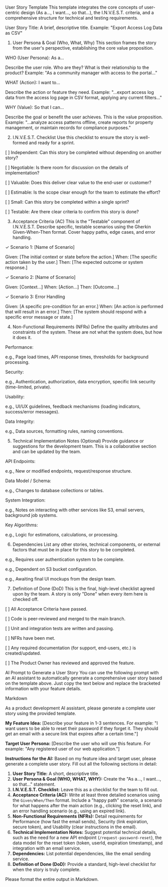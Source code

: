 User Story Template
This template integrates the core concepts of user-centric design (As a..., I want..., so that...), the I.N.V.E.S.T. criteria, and a comprehensive structure for technical and testing requirements.

User Story Title:
A brief, descriptive title. Example: "Export Access Log Data as CSV"



1. User Persona & Goal (Who, What, Why)
This section frames the story from the user's perspective, establishing the core value proposition.

WHO (User Persona): As a...

Describe the user role. Who are they? What is their relationship to the product? Example: "As a community manager with access to the portal..."

WHAT (Action): I want to...

Describe the action or feature they need. Example: "...export access log data from the access log page in CSV format, applying any current filters..."

WHY (Value): So that I can...

Describe the goal or benefit the user achieves. This is the value proposition. Example: "...analyze access patterns offline, create reports for property management, or maintain records for compliance purposes."



2. I.N.V.E.S.T. Checklist
Use this checklist to ensure the story is well-formed and ready for a sprint.

[ ] Independent: Can this story be completed without depending on another story?

[ ] Negotiable: Is there room for discussion on the details of implementation?

[ ] Valuable: Does this deliver clear value to the end-user or customer?

[ ] Estimable: Is the scope clear enough for the team to estimate the effort?

[ ] Small: Can this story be completed within a single sprint?

[ ] Testable: Are there clear criteria to confirm this story is done?



3. Acceptance Criteria (AC)
This is the "Testable" component of I.N.V.E.S.T. Describe specific, testable scenarios using the Gherkin Given-When-Then format. Cover happy paths, edge cases, and error handling.

✓ Scenario 1: [Name of Scenario]

Given: [The initial context or state before the action.]
When: [The specific action taken by the user.]
Then: [The expected outcome or system response.]

✓ Scenario 2: [Name of Scenario]

Given: [Context...]
When: [Action...]
Then: [Outcome...]

✓ Scenario 3: Error Handling

Given: [A specific pre-condition for an error.]
When: [An action is performed that will result in an error.]
Then: [The system should respond with a specific error message or state.]



4. Non-Functional Requirements (NFRs)
Define the quality attributes and constraints of the system. These are not what the system does, but how it does it.

Performance:

e.g., Page load times, API response times, thresholds for background processing.

Security:

e.g., Authentication, authorization, data encryption, specific link security (time-limited, private).

Usability:

e.g., UI/UX guidelines, feedback mechanisms (loading indicators, success/error messages).

Data Integrity:

e.g., Data sources, formatting rules, naming conventions.



5. Technical Implementation Notes (Optional)
Provide guidance or suggestions for the development team. This is a collaborative section and can be updated by the team.

API Endpoints:

e.g., New or modified endpoints, request/response structure.

Data Model / Schema:

e.g., Changes to database collections or tables.

System Integration:

e.g., Notes on interacting with other services like S3, email servers, background job systems.

Key Algorithms:

e.g., Logic for estimations, calculations, or processing.



6. Dependencies
List any other stories, technical components, or external factors that must be in place for this story to be completed.

e.g., Requires user authentication system to be complete.

e.g., Dependent on S3 bucket configuration.

e.g., Awaiting final UI mockups from the design team.



7. Definition of Done (DoD)
This is the final, high-level checklist agreed upon by the team. A story is only "Done" when every item here is checked off.

[ ] All Acceptance Criteria have passed.

[ ] Code is peer-reviewed and merged to the main branch.

[ ] Unit and integration tests are written and passing.

[ ] NFRs have been met.

[ ] Any required documentation (for support, end-users, etc.) is created/updated.

[ ] The Product Owner has reviewed and approved the feature.

AI Prompt to Generate a User Story
You can use the following prompt with an AI assistant to automatically generate a comprehensive user story based on the template above. Just copy the text below and replace the bracketed information with your feature details.

Markdown

As a product development AI assistant, please generate a complete user story using the provided template.

**My Feature Idea:**
[Describe your feature in 1-3 sentences. For example: "I want users to be able to reset their password if they forget it. They should get an email with a secure link that expires after a certain time."]

**Target User Persona:**
[Describe the user who will use this feature. For example: "Any registered user of our web application."]

**Instructions for the AI:**
Based on my feature idea and target user, please generate a complete user story. Fill out all the following sections in detail:

1.  **User Story Title:** A short, descriptive title.
2.  **User Persona & Goal (WHO, WHAT, WHY):** Create the "As a..., I want..., so that..." statement.
3.  **I.N.V.E.S.T. Checklist:** Leave this as a checklist for the team to fill out.
4.  **Acceptance Criteria (AC):** Write at least three detailed scenarios using the `Given/When/Then` format. Include a "happy path" scenario, a scenario for what happens after the main action (e.g., clicking the reset link), and an error handling scenario (e.g., using an expired link).
5.  **Non-Functional Requirements (NFRs):** Detail requirements for Performance (how fast the email sends), Security (link expiration, secure token), and Usability (clear instructions in the email).
6.  **Technical Implementation Notes:** Suggest potential technical details, such as the need for a new API endpoint (`/request-password-reset`), the data model for the reset token (token, userId, expiration timestamp), and integration with an email service.
7.  **Dependencies:** List potential dependencies, like the email sending service.
8.  **Definition of Done (DoD):** Provide a standard, high-level checklist for when the story is truly complete.

Please format the entire output in Markdown.
